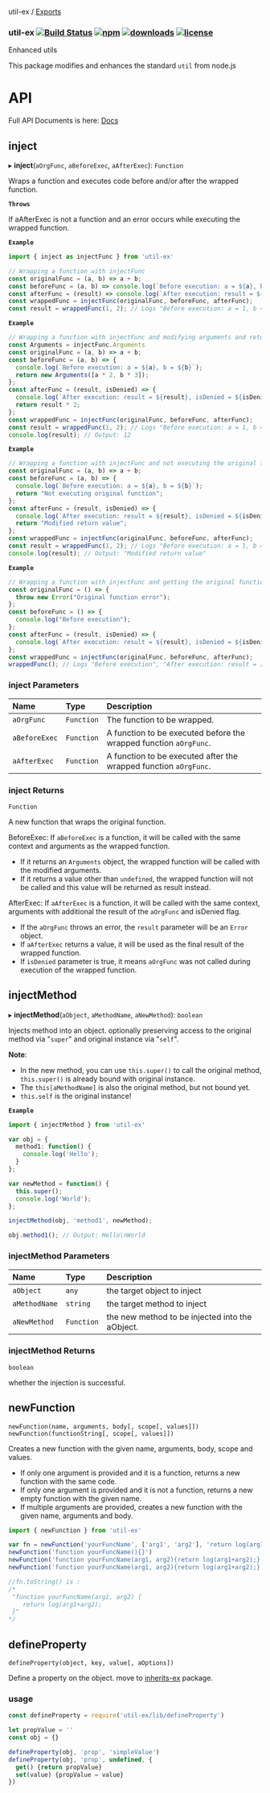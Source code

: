 util-ex / [Exports](modules.md)

### util-ex [![Build Status](https://img.shields.io/travis/snowyu/util-ex.js/master.png)](http://travis-ci.org/snowyu/util-ex.js) [![npm](https://img.shields.io/npm/v/util-ex.svg)](https://npmjs.org/package/util-ex) [![downloads](https://img.shields.io/npm/dm/util-ex.svg)](https://npmjs.org/package/util-ex) [![license](https://img.shields.io/npm/l/util-ex.svg)](https://npmjs.org/package/util-ex)

Enhanced utils

This package modifies and enhances the standard `util` from node.js

# API

Full API Documents is here: [Docs](./docs/modules.md)

## inject

▸ **inject**(`aOrgFunc`, `aBeforeExec`, `aAfterExec`): `Function`

Wraps a function and executes code before and/or after the wrapped function.

**`Throws`**

If aAfterExec is not a function and an error occurs while executing the wrapped function.

**`Example`**

```js
import { inject as injectFunc } from 'util-ex'

// Wrapping a function with injectFunc
const originalFunc = (a, b) => a + b;
const beforeFunc = (a, b) => console.log(`Before execution: a = ${a}, b = ${b}`);
const afterFunc = (result) => console.log(`After execution: result = ${result}`);
const wrappedFunc = injectFunc(originalFunc, beforeFunc, afterFunc);
const result = wrappedFunc(1, 2); // Logs "Before execution: a = 1, b = 2" and "After execution: result = 3"
```

**`Example`**

```js
// Wrapping a function with injectFunc and modifying arguments and return value
const Arguments = injectFunc.Arguments
const originalFunc = (a, b) => a + b;
const beforeFunc = (a, b) => {
  console.log(`Before execution: a = ${a}, b = ${b}`);
  return new Arguments([a * 2, b * 3]);
};
const afterFunc = (result, isDenied) => {
  console.log(`After execution: result = ${result}, isDenied = ${isDenied}`);
  return result * 2;
};
const wrappedFunc = injectFunc(originalFunc, beforeFunc, afterFunc);
const result = wrappedFunc(1, 2); // Logs "Before execution: a = 1, b = 2", "After execution: result = 6, isDenied = false"
console.log(result); // Output: 12
```

**`Example`**

```js
// Wrapping a function with injectFunc and not executing the original function
const originalFunc = (a, b) => a + b;
const beforeFunc = (a, b) => {
  console.log(`Before execution: a = ${a}, b = ${b}`);
  return "Not executing original function";
};
const afterFunc = (result, isDenied) => {
  console.log(`After execution: result = ${result}, isDenied = ${isDenied}`);
  return "Modified return value";
};
const wrappedFunc = injectFunc(originalFunc, beforeFunc, afterFunc);
const result = wrappedFunc(1, 2); // Logs "Before execution: a = 1, b = 2", "After execution: result = Modified return value, isDenied = true"
console.log(result); // Output: "Modified return value"
```

**`Example`**

```js
// Wrapping a function with injectFunc and getting the original function's error
const originalFunc = () => {
  throw new Error("Original function error");
};
const beforeFunc = () => {
  console.log("Before execution");
};
const afterFunc = (result, isDenied) => {
  console.log(`After execution: result = ${result}, isDenied = ${isDenied}`);
};
const wrappedFunc = injectFunc(originalFunc, beforeFunc, afterFunc);
wrappedFunc(); // Logs "Before execution", "After execution: result = [Error: Original function error], isDenied = false"
```

### inject Parameters

| Name | Type | Description |
| :------ | :------ | :------ |
| `aOrgFunc` | `Function` | The function to be wrapped. |
| `aBeforeExec` | `Function` | A function to be executed before the wrapped function `aOrgFunc`. |
| `aAfterExec` | `Function` | A function to be executed after the wrapped function `aOrgFunc`. |

### inject Returns

`Function`

A new function that wraps the original function.

BeforeExec:
If `aBeforeExec` is a function, it will be called with the same context and arguments as the wrapped function.

- If it returns an `Arguments` object, the wrapped function will be called with the modified arguments.
- If it returns a value other than `undefined`, the wrapped function will not be called and this value will be returned as result instead.

AfterExec:
If `aAfterExec` is a function, it will be called with the same context, arguments with additional the result of the `aOrgFunc` and isDenied flag.

- If the `aOrgFunc` throws an error, the `result` parameter will be an `Error` object.
- If `aAfterExec` returns a value, it will be used as the final result of the wrapped function.
- If `isDenied` parameter is true, it means `aOrgFunc` was not called during execution of the wrapped function.

## injectMethod

▸ **injectMethod**(`aObject`, `aMethodName`, `aNewMethod`): `boolean`

Injects method into an object. optionally preserving access to the original method via "`super`" and original instance via "`self`".

**Note**:

* In the new method, you can use `this.super()` to call the original method, `this.super()` is already bound with original instance.
* The `this[aMethodName]` is also the original method, but not bound yet.
* `this.self` is the original instance!

**`Example`**

```ts
import { injectMethod } from 'util-ex'

var obj = {
  method1: function() {
    console.log('Hello');
  }
};

var newMethod = function() {
  this.super();
  console.log('World');
};

injectMethod(obj, 'method1', newMethod);

obj.method1(); // Output: Hello\nWorld
```

### injectMethod Parameters

| Name | Type | Description |
| :------ | :------ | :------ |
| `aObject` | `any` | the target object to inject |
| `aMethodName` | `string` | the target method to inject |
| `aNewMethod` | `Function` | the new method to be injected into the aObject. |

### injectMethod Returns

`boolean`

whether the injection is successful.

## newFunction

    newFunction(name, arguments, body[, scope[, values]])
    newFunction(functionString[, scope[, values]])

Creates a new function with the given name, arguments, body, scope and values.

* If only one argument is provided and it is a function, returns a new function with the same code.
* If only one argument is provided and it is not a function, returns a new empty function with the given name.
* If multiple arguments are provided, creates a new function with the given name, arguments and body.

```js
import { newFunction } from 'util-ex'

var fn = newFunction('yourFuncName', ['arg1', 'arg2'], 'return log(arg1+arg2);', {log:console.log})
newFunction('function yourFuncName(){}')
newFunction('function yourFuncName(arg1, arg2){return log(arg1+arg2);}', {log:console.log})
newFunction('function yourFuncName(arg1, arg2){return log(arg1+arg2);}', ['log'], [console.log])

//fn.toString() is :
/*
 "function yourFuncName(arg1, arg2) {
    return log(arg1+arg2);
 }"
*/
```

## defineProperty

    defineProperty(object, key, value[, aOptions])

Define a property on the object. move to [inherits-ex](https://github.com/snowyu/inherits-ex.js) package.

### usage

```js
const defineProperty = require('util-ex/lib/defineProperty')

let propValue = ''
const obj = {}

defineProperty(obj, 'prop', 'simpleValue')
defineProperty(obj, 'prop', undefined, {
  get() {return propValue}
  set(value) {propValue = value}
})
```
